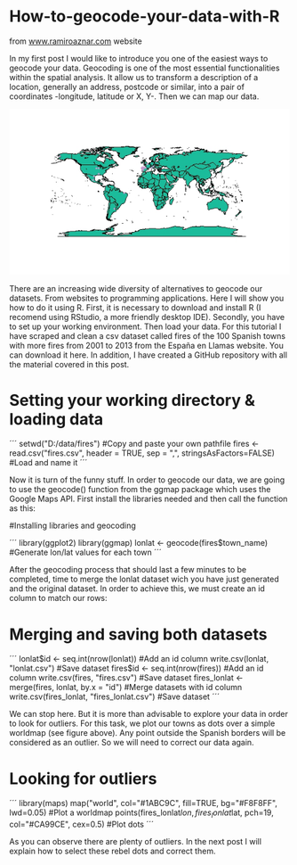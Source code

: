 # How-to-geocode-your-data-with-R
from www.ramiroaznar.com website

In my first post I would like to introduce you one of the easiest ways to geocode your data. Geocoding is one of the most essential functionalities within the spatial analysis. It allow us to transform a description of a location, generally an address, postcode or similar, into a pair of coordinates -longitude, latitude or X, Y-. Then we can map our data.

![worldmapgreen](worldmapgreen.jpeg)

There are an increasing wide diversity of alternatives to geocode our datasets. From websites to programming applications. Here I will show you how to do it using R. First, it is necessary to download and install R (I recomend using RStudio, a more friendly desktop IDE). Secondly, you have to set up your working environment. Then  load your data. For this tutorial I have scraped and clean a csv dataset called fires of the 100 Spanish towns with more fires from 2001 to 2013 from the España en Llamas website. You can download it here. In addition, I have created a GitHub repository with all the material covered in this post.

# Setting your working directory & loading data

´´´
setwd("D:/data/fires") #Copy and paste your own pathfile
fires <- read.csv("fires.csv", header = TRUE, sep = ",", stringsAsFactors=FALSE) #Load and name it
´´´

Now it is turn of the funny stuff. In order to geocode our data, we are going to use the geocode() function from the ggmap package which uses the Google Maps API. First install the libraries needed and then call the function as this:

#Installing libraries and geocoding

´´´
library(ggplot2)
library(ggmap)
lonlat <- geocode(fires$town_name) #Generate lon/lat values for each town
´´´

After the geocoding process that should last a few minutes to be completed, time to merge the lonlat dataset wich you have just generated and the original dataset. In order to achieve this, we must create an id column to match our rows:

# Merging and saving both datasets

´´´
lonlat$id <- seq.int(nrow(lonlat)) #Add an id column
write.csv(lonlat, "lonlat.csv") #Save dataset
fires$id <- seq.int(nrow(fires)) #Add an id column
write.csv(fires, "fires.csv") #Save dataset
fires_lonlat <- merge(fires, lonlat, by.x = "id") #Merge datasets with id column
write.csv(fires_lonlat, "fires_lonlat.csv") #Save dataset
´´´

We can stop here. But it is more than advisable to explore your data in order to look for outliers. For this task, we plot our towns as dots over a simple worldmap (see figure above). Any point outside the Spanish borders will be considered as an outlier. So we will need to correct our data again.

# Looking for outliers

´´´
library(maps)
map("world", col="#1ABC9C", fill=TRUE, bg="#F8F8FF", lwd=0.05) #Plot a worldmap
points(fires_lonlat$lon, fires_lonlat$lat, pch=19, col="#CA99CE", cex=0.5) #Plot dots
´´´

As you can observe there are plenty of outliers. In the next post I will explain how to select these rebel dots and correct them.
